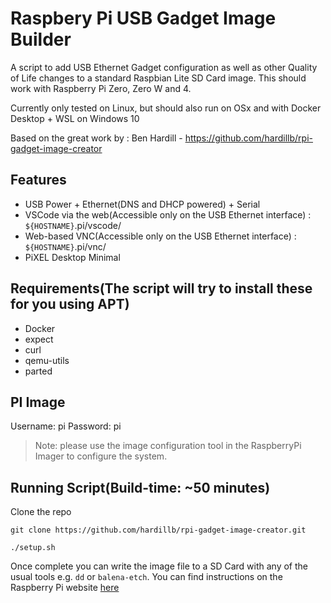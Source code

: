 # Raspbery Pi USB Gadget Image Builder

A script to add USB Ethernet Gadget configuration as well as other Quality of Life changes to a standard Raspbian Lite SD Card image. 
This should work with Raspberry Pi Zero, Zero W and 4.

Currently only tested on Linux, but should also run on OSx and with Docker Desktop + WSL on Windows 10

Based on the great work by : Ben Hardill - https://github.com/hardillb/rpi-gadget-image-creator

## Features
 - USB Power + Ethernet(DNS and DHCP powered) + Serial
 - VSCode via the web(Accessible only on the USB Ethernet interface) : ```${HOSTNAME}```.pi/vscode/
 - Web-based VNC(Accessible only on the USB Ethernet interface) : ```${HOSTNAME}```.pi/vnc/
 - PiXEL Desktop Minimal


## Requirements(The script will try to install these for you using APT)

 - Docker
 - expect
 - curl
 - qemu-utils
 - parted

## PI Image
Username: pi
Password: pi
>Note: please use the image configuration tool in the RaspberryPi Imager to configure the system.



## Running Script(Build-time: ~50 minutes)
Clone the repo

```
git clone https://github.com/hardillb/rpi-gadget-image-creator.git
```

```
./setup.sh
```


Once complete you can write the image file to a SD Card with any of the usual tools e.g. `dd` or `balena-etch`.
You can find instructions on the Raspberry Pi website [here](https://www.raspberrypi.org/documentation/installation/installing-images/README.md)

